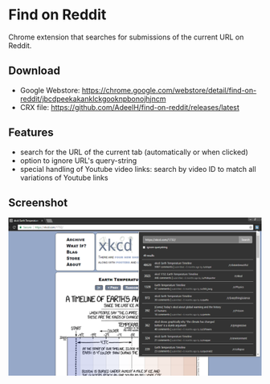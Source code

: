 # Find on Reddit
Chrome extension that searches for submissions of the current URL on Reddit. 

## Download
  - Google Webstore: https://chrome.google.com/webstore/detail/find-on-reddit/jbcdpeekakanklckgooknpbonojhjncm  
  - CRX file: https://github.com/AdeelH/find-on-reddit/releases/latest

## Features
  - search for the URL of the current tab (automatically or when clicked)
  - option to ignore URL's query-string
  - special handling of Youtube video links: search by video ID to match all variations of Youtube links

## Screenshot
![screenshot](./screenshots/1.png)
